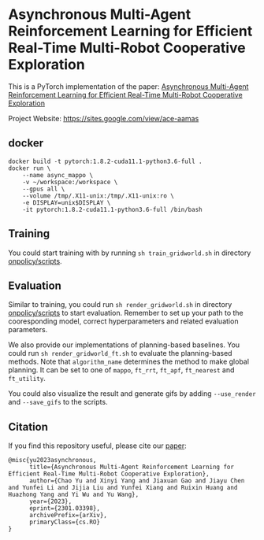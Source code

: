# Asynchronous Multi-Agent Reinforcement Learning for Efficient Real-Time Multi-Robot Cooperative Exploration

This is a PyTorch implementation of the paper: [Asynchronous Multi-Agent Reinforcement Learning for Efficient Real-Time Multi-Robot Cooperative Exploration](https://arxiv.org/abs/2301.03398)

Project Website: https://sites.google.com/view/ace-aamas

## docker

```
docker build -t pytorch:1.8.2-cuda11.1-python3.6-full .
docker run \
    --name async_mappo \
    -v ~/workspace:/workspace \
    --gpus all \
    --volume /tmp/.X11-unix:/tmp/.X11-unix:ro \
    -e DISPLAY=unix$DISPLAY \
    -it pytorch:1.8.2-cuda11.1-python3.6-full /bin/bash
```

## Training

You could start training with by running `sh train_gridworld.sh` in directory [onpolicy/scripts](onpolicy/scripts). 

## Evaluation

Similar to training, you could run `sh render_gridworld.sh` in directory [onpolicy/scripts](onpolicy/scripts) to start evaluation. Remember to set up your path to the cooresponding model, correct hyperparameters and related evaluation parameters. 

We also provide our implementations of planning-based baselines. You could run `sh render_gridworld_ft.sh` to evaluate the planning-based methods. Note that `algorithm_name` determines the method to make global planning. It can be set to one of `mappo`, `ft_rrt`, `ft_apf`, `ft_nearest` and `ft_utility`.

You could also visualize the result and generate gifs by adding `--use_render` and `--save_gifs` to the scripts.

## Citation
If you find this repository useful, please cite our [paper](https://arxiv.org/abs/2301.03398):
```
@misc{yu2023asynchronous,
      title={Asynchronous Multi-Agent Reinforcement Learning for Efficient Real-Time Multi-Robot Cooperative Exploration}, 
      author={Chao Yu and Xinyi Yang and Jiaxuan Gao and Jiayu Chen and Yunfei Li and Jijia Liu and Yunfei Xiang and Ruixin Huang and Huazhong Yang and Yi Wu and Yu Wang},
      year={2023},
      eprint={2301.03398},
      archivePrefix={arXiv},
      primaryClass={cs.RO}
}
```